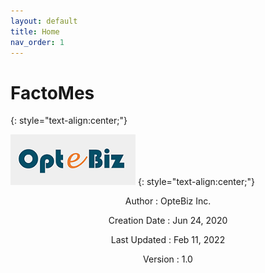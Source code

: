 ```yaml
---
layout: default
title: Home
nav_order: 1
---
```

# **FactoMes**
{: style="text-align:center;"}

![](./assets/images/optebiz-logo.png)
{: style="text-align:center;"} 

<center>
  <p>Author : OpteBiz Inc.</p>
  <p>Creation Date : Jun 24, 2020</p>
  <p>Last Updated : Feb 11, 2022</p>
  <p>Version : 1.0</p>
</center>

